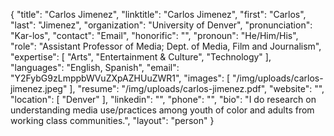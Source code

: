 {
  "title": "Carlos Jimenez",
  "linktitle": "Carlos Jimenez",
  "first": "Carlos",
  "last": "Jimenez",
  "organization": "University of Denver",
  "pronunciation": "Kar-los",
  "contact": "Email",
  "honorific": "",
  "pronoun": "He/Him/His",
  "role": "Assistant Professor of Media; Dept. of Media, Film and Journalism",
  "expertise": [
    "Arts",
    "Entertainment & Culture",
    "Technology"
  ],
  "languages": "English, Spanish",
  "email": "Y2FybG9zLmppbWVuZXpAZHUuZWR1",
  "images": [
    "/img/uploads/carlos-jimenez.jpeg"
  ],
  "resume": "/img/uploads/carlos-jimenez.pdf",
  "website": "",
  "location": [
    "Denver"
  ],
  "linkedin": "",
  "phone": "",
  "bio": "I do research on understanding media use/practices among youth of color and adults from working class communities.",
  "layout": "person"
}